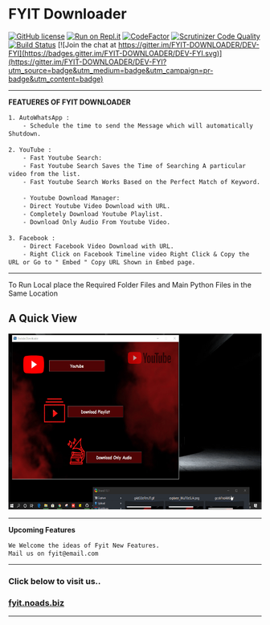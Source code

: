 


<h1>FYIT Downloader</h1> 

[![GitHub license](https://img.shields.io/github/license/DeepakChakravarthy/YoutubeDownloader-FYI)](https://github.com/DeepakChakravarthy/YoutubeDownloader-FYI/blob/master/LICENSE)
[![Run on Repl.it](https://repl.it/badge/github/DeepakChakravarthy/YoutubeDownloader-FYI)](https://repl.it/github/DeepakChakravarthy/YoutubeDownloader-FYI)
[![CodeFactor](https://www.codefactor.io/repository/github/deepakchakravarthy/youtubedownloader-fyi/badge)](https://www.codefactor.io/repository/github/deepakchakravarthy/youtubedownloader-fyi)
[![Scrutinizer Code Quality](https://scrutinizer-ci.com/g/DeepakChakravarthy/YoutubeDownloader-FYI/badges/quality-score.png?b=master)](https://scrutinizer-ci.com/g/DeepakChakravarthy/YoutubeDownloader-FYI/?branch=master)
[![Build Status](https://scrutinizer-ci.com/g/DeepakChakravarthy/YoutubeDownloader-FYI/badges/build.png?b=master)](https://scrutinizer-ci.com/g/DeepakChakravarthy/YoutubeDownloader-FYI/build-status/master) [![Join the chat at https://gitter.im/FYIT-DOWNLOADER/DEV-FYI](https://badges.gitter.im/FYIT-DOWNLOADER/DEV-FYI.svg)](https://gitter.im/FYIT-DOWNLOADER/DEV-FYI?utm_source=badge&utm_medium=badge&utm_campaign=pr-badge&utm_content=badge)


---------------------------------------------------------

**FEATUERES OF FYIT DOWNLOADER**

	1. AutoWhatsApp :
	    - Schedule the time to send the Message which will automatically Shutdown.
		
	2. YouTube :
	    - Fast Youtube Search:
		- Fast Youtube Search Saves the Time of Searching A particular video from the list.
		- Fast Youtube Search Works Based on the Perfect Match of Keyword.
			
	    - Youtube Download Manager:
		- Direct Youtube Video Download with URL.
		- Completely Download Youtube Playlist.
		- Download Only Audio From Youtube Video.
            
	3. Facebook :
	    - Direct Facebook Video Download with URL.
	    - Right Click on Facebook Timeline video Right Click & Copy the URL or Go to " Embed " Copy URL Shown in Embed page.
	
---------------------------------------------------------

To Run Local place the Required Folder Files and Main Python Files in the Same Location

<h2> A Quick View </h3>

<img src="https://github.com/DeepakChakravarthy/YoutubeDownloader-FYI/blob/master/ScreenShot/ScreenRec.gif?raw=true" width="600" height="350">

----------------------------------------------------------

**Upcoming Features**

	We Welcome the ideas of Fyit New Features. 
	Mail us on fyit@email.com
	
----------------------------------------------------------

<h3>Click below to visit us..</h3>
<h3><a href="https://fyit.noads.biz/">fyit.noads.biz</a></h3>

-----------------------------------------------------------
